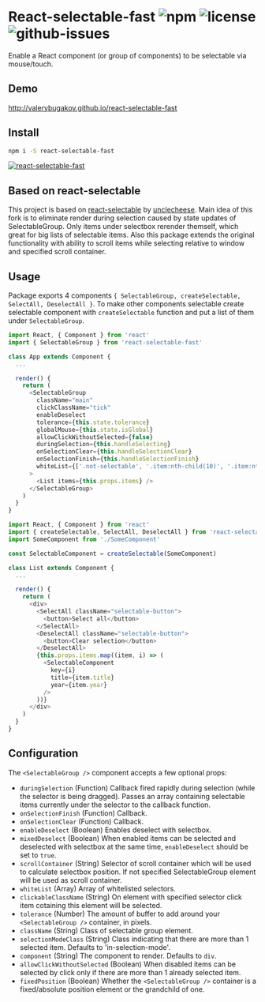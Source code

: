 # React-selectable-fast ![npm](https://img.shields.io/npm/v/react-selectable-fast.svg) ![license](https://img.shields.io/npm/l/react-selectable-fast.svg) ![github-issues](https://img.shields.io/github/issues/valerybugakov/react-selectable-fast.svg)

Enable a React component (or group of components) to be selectable via mouse/touch.

## Demo

http://valerybugakov.github.io/react-selectable-fast

## Install

```sh
npm i -S react-selectable-fast
```

[![react-selectable-fast](https://nodei.co/npm/react-selectable-fast.png?downloads=true&downloadRank=true&stars=true)](https://nodei.co/npm/react-selectable-fast/)

## Based on react-selectable
This project is based on [react-selectable](https://github.com/unclecheese/react-selectable) by [unclecheese](https://github.com/unclecheese).
Main idea of this fork is to eliminate render during selection caused by state updates of SelectableGroup. Only items under selectbox rerender themself, which great for big lists of selectable items. Also this package extends the original functionality with ability to scroll items while selecting relative to window and specified scroll container.

## Usage

Package exports 4 components `{ SelectableGroup, createSelectable, SelectAll, DeselectAll }`.
To make other components selectable create selectable component with `createSelectable` function and put a list of them under `SelectableGroup`.

```js
import React, { Component } from 'react'
import { SelectableGroup } from 'react-selectable-fast'

class App extends Component {
  ...

  render() {
    return (
      <SelectableGroup
        className="main"
        clickClassName="tick"
        enableDeselect
        tolerance={this.state.tolerance}
        globalMouse={this.state.isGlobal}
        allowClickWithoutSelected={false}
        duringSelection={this.handleSelecting}
        onSelectionClear={this.handleSelectionClear}
        onSelectionFinish={this.handleSelectionFinish}
        whiteList={['.not-selectable', '.item:nth-child(10)', '.item:nth-child(27)']}
      >
        <List items={this.props.items} />
      </SelectableGroup>
    )
  }
}
```

```js
import React, { Component } from 'react'
import { createSelectable, SelectAll, DeselectAll } from 'react-selectable-fast'
import SomeComponent from './SomeComponent'

const SelectableComponent = createSelectable(SomeComponent)

class List extends Component {
  ...

  render() {
    return (
      <div>
        <SelectAll className="selectable-button">
          <button>Select all</button>
        </SelectAll>
        <DeselectAll className="selectable-button">
          <button>Clear selection</button>
        </DeselectAll>
        {this.props.items.map((item, i) => (
          <SelectableComponent
            key={i}
            title={item.title}
            year={item.year}
          />
        ))}
      </div>
    )
  }
}
```
## Configuration

The `<SelectableGroup />` component accepts a few optional props:
* `duringSelection` (Function) Callback fired rapidly during selection (while the selector is being dragged). Passes an array containing selectable items currently under the selector to the callback function.
* `onSelectionFinish` (Function) Callback.
* `onSelectionClear` (Function) Callback.
* `enableDeselect` (Boolean) Enables deselect with selectbox.
* `mixedDeselect` (Boolean) When enabled items can be selected and deselected with selectbox at the same time, `enableDeselect` should be set to `true`.
* `scrollContainer` (String) Selector of scroll container which will be used to calculate selectbox position. If not specified SelectableGroup element will be used as scroll container.
* `whiteList` (Array) Array of whitelisted selectors.
* `clickableClassName` (String) On element with specified selector click item cotaining this element will be selected.
* `tolerance` (Number) The amount of buffer to add around your `<SelectableGroup />` container, in pixels.
* `className` (String) Class of selectable group element.
* `selectionModeClass` (String) Class indicating that there are more than 1 selected item. Defaults to 'in-selection-mode'.
* `component` (String) The component to render. Defaults to `div`.
* `allowClickWithoutSelected` (Boolean) When disabled items can be selected by click only if there are more than 1 already selected item.
* `fixedPosition` (Boolean) Whether the `<SelectableGroup />` container is a fixed/absolute position element or the grandchild of one.
